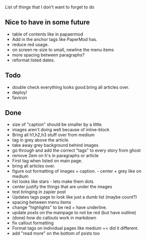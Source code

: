 List of things that I don't want to forget to do

## Nice to have in some future

- table of contents like in papaermod
- Add in the anchor tags like PaperMod has.
- reduce red usage.
- on screen re-size to small, newline the menu items
- more spacing between paragraphs?
- reformat listed dates.

## Todo

- double check everything looks good.bring all articles over.
- deploy!
- favicon

## Done

- size of "caption" should be smaller by a little.
- images aren't doing well because of inline-block
- Bring all h1,h2,h3 stuff over from medium
- tag in grey above the article.
- take away grey background behind images
- go through and add the correct "tags" to every story from ghost
- remove 2em on h's in paragraphs or article
- First tag when listed on main page.
- bring all articles over.
- figure out formatting of images + caption. - center + grey like on medium
- list looks like stars - lets make them dots
- center justify the things that are under the images
- test bringing in zapier post
- Updates tags page to look like just a dumb list (maybe count?)
- spacing between menu items
- change "highlights" to be red + have underline.
- update posts on the mainpage to not be red (but have outline)
- (done) how do callouts work in markdown
- fix callout formatting
- Format tags on individual pages like medium == did it different.
- add "read more" on the bottom of posts too
